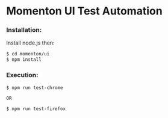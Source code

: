 # Momenton UI Test Automation

### Installation:

Install node.js then:

```sh
$ cd momenton/ui
$ npm install
```

### Execution:

```
$ npm run test-chrome

OR

$ npm run test-firefox
```
